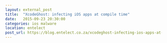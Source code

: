 ```yaml
---
layout: external_post
title:  "XcodeGhost: infecting iOS apps at compile time"
date:   2015-09-23 20:30:00
categories: ios malware
location: entelect
post_url: https://blog.entelect.co.za/xcodeghost-infecting-ios-apps-at-compile-time
---
```

